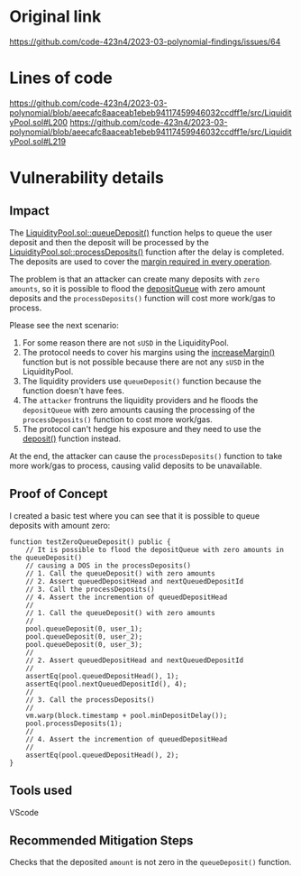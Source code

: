 # Original link
https://github.com/code-423n4/2023-03-polynomial-findings/issues/64
# Lines of code

https://github.com/code-423n4/2023-03-polynomial/blob/aeecafc8aaceab1ebeb94117459946032ccdff1e/src/LiquidityPool.sol#L200
https://github.com/code-423n4/2023-03-polynomial/blob/aeecafc8aaceab1ebeb94117459946032ccdff1e/src/LiquidityPool.sol#L219


# Vulnerability details

## Impact

The [LiquidityPool.sol::queueDeposit()](https://github.com/code-423n4/2023-03-polynomial/blob/aeecafc8aaceab1ebeb94117459946032ccdff1e/src/LiquidityPool.sol#L200) function helps to queue the user deposit and then the deposit will be processed by the [LiquidityPool.sol::processDeposits()](https://github.com/code-423n4/2023-03-polynomial/blob/aeecafc8aaceab1ebeb94117459946032ccdff1e/src/LiquidityPool.sol#L200) function after the delay is completed. The deposits are used to cover the [margin required in every operation](https://github.com/code-423n4/2023-03-polynomial/blob/aeecafc8aaceab1ebeb94117459946032ccdff1e/src/LiquidityPool.sol#L807).

The problem is that an attacker can create many deposits with ```zero amounts```, so it is possible to flood the [depositQueue](https://github.com/code-423n4/2023-03-polynomial/blob/aeecafc8aaceab1ebeb94117459946032ccdff1e/src/LiquidityPool.sol#L206) with zero amount deposits and the ```processDeposits()``` function will cost more work/gas to process.

Please see the next scenario:
1. For some reason there are not ```sUSD``` in the LiquidityPool.
2. The protocol needs to cover his margins using the [increaseMargin()](https://github.com/code-423n4/2023-03-polynomial/blob/aeecafc8aaceab1ebeb94117459946032ccdff1e/src/LiquidityPool.sol#L613) function but is not possible because there are not any ```sUSD``` in the LiquidityPool.
3. The liquidity providers use ```queueDeposit()``` function because the function doesn't have fees.
4. The ```attacker``` frontruns the liquidity providers and he floods the ```depositQueue``` with zero amounts causing the processing of the ```processDeposits()``` function to cost more work/gas.
5. The protocol can't hedge his exposure and they need to use the [deposit()](https://github.com/code-423n4/2023-03-polynomial/blob/aeecafc8aaceab1ebeb94117459946032ccdff1e/src/LiquidityPool.sol#L184) function instead.

At the end, the attacker can cause the ```processDeposits()``` function to take more work/gas to process, causing valid deposits to be unavailable.

## Proof of Concept

I created a basic test where you can see that it is possible to queue deposits with amount zero:

```solidity
function testZeroQueueDeposit() public {
    // It is possible to flood the depositQueue with zero amounts in the queueDeposit()
    // causing a DOS in the processDeposits()
    // 1. Call the queueDeposit() with zero amounts
    // 2. Assert queuedDepositHead and nextQueuedDepositId
    // 3. Call the processDeposits()
    // 4. Assert the incremention of queuedDepositHead
    //
    // 1. Call the queueDeposit() with zero amounts
    //
    pool.queueDeposit(0, user_1);
    pool.queueDeposit(0, user_2);
    pool.queueDeposit(0, user_3);
    //
    // 2. Assert queuedDepositHead and nextQueuedDepositId
    //
    assertEq(pool.queuedDepositHead(), 1);
    assertEq(pool.nextQueuedDepositId(), 4);
    //
    // 3. Call the processDeposits()
    //
    vm.warp(block.timestamp + pool.minDepositDelay());
    pool.processDeposits(1);
    //
    // 4. Assert the incremention of queuedDepositHead
    //
    assertEq(pool.queuedDepositHead(), 2);
}
```

## Tools used

VScode

## Recommended Mitigation Steps

Checks that the deposited ```amount``` is not zero in the ```queueDeposit()``` function.